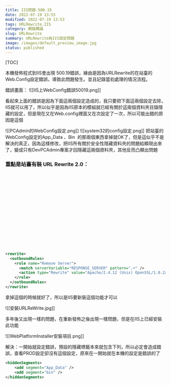 ```yaml
---
title: IIS問題-500.19
date: 2022-07-19 13:53
modified: 2022-07-19 13:53
tags: URLRewrite,IIS
category: 網路概論
slug: URLRewrite
summary: URLRewrite與IIS設定問題
image: /images/default_preview_image.jpg
status: published
---
```


[TOC]

本機發佈程式到IIS會出現 500.19錯誤，緣由是因為URLRewrite的在站臺的Web.Config設定錯誤，導致此問題發生。並且記錄當初處理的情況流程。

錯誤畫面：
![[IIS上WebConfig錯誤50019.png]]


看起來上面的錯誤是因為下面這兩個設定造成的，我只要把下面這兩個設定去除，IIS就可以用了，所以似乎是因為IIS原本的模組就已經有關於這兩個資料夾目錄隱藏的設定，但是現在又在Web.config裡面又在次設定了一次，所以可能出錯的原因是這個

![[PCAdmin的WebConfig設定.png]]
![[system32的config設定.png]]
把站臺的WebConfig設定的App_Data 、Bin  的那兩個東西拿掉就OK了，但是這似乎不是解決的真正，因為這樣修改，把IIS所有關於安全性隱藏資料夾的問題給顯現出來了，變成只有DevPCAdmin專案才回隱藏這兩個資料夾，其他反而凸顯出問題


### 重點是站臺有裝 URL Rewrite 2.0：

<rewrite> 

      <outboundRules> 

        <rule name="Remove Server"> 

          <match serverVariable="RESPONSE_SERVER" pattern=".+" /> 

          <action type="Rewrite" value="Apache/2.4.12 (Unix) OpenSSL/1.0.2a PHP/5.6.0" /> 

        </rule> 

      </outboundRules> 

    </rewrite> 
```xml
<rewrite>
  <outboundRules>
	<rule name="Remove Server">
	  <match serverVariable="RESPONSE_SERVER" pattern=".+" />
	  <action type="Rewrite" value="Apache/2.4.12 (Unix) OpenSSL/1.0.2a PHP/5.6.0" />
	</rule>
  </outboundRules>
</rewrite>
```
拿掉這個的時候就好了，所以是IIS要新裝這個功能才可以

![[安裝URLReWrite.jpg]]


多年後又出現一樣的問題，在重新發佈之後出現一樣問題，但是在IIS上已經安裝此功能

![[WebPlatformInstaller安裝項目.png]]

解決：一開始就設定錯誤，預設的隱藏標籤本來就包含下列，所以必定會造成錯誤，查看PROD設定卻沒有這個設定，原來在一開始就在本機的設定是錯誤的了

```xml
<hiddenSegments>
	<add segment="App_Data" />
	<add segment="bin" />
</hiddenSegments>
```